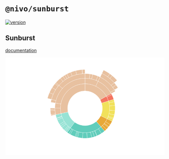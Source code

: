 # `@nivo/sunburst`

[![version](https://img.shields.io/npm/v/@nivo/sunburst.svg?style=flat-square)](https://www.npmjs.com/package/@nivo/sunburst)

## Sunburst

[documentation](http://nivo.rocks/sunburst)

![Sunburst](./doc/sunburst.png)
